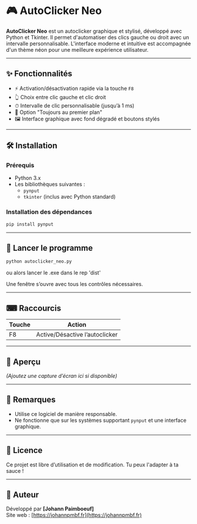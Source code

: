 
# 🎮 AutoClicker Neo

**AutoClicker Neo** est un autoclicker graphique et stylisé, développé avec Python et Tkinter. Il permet d'automatiser des clics gauche ou droit avec un intervalle personnalisable. L'interface moderne et intuitive est accompagnée d'un thème néon pour une meilleure expérience utilisateur.

---

## ✨ Fonctionnalités

- ⚡ Activation/désactivation rapide via la touche `F8`
- 👆 Choix entre clic gauche et clic droit
- ⏱ Intervalle de clic personnalisable (jusqu’à 1 ms)
- 📌 Option "Toujours au premier plan"
- 🖼 Interface graphique avec fond dégradé et boutons stylés

---

## 🛠 Installation

### Prérequis
- Python 3.x
- Les bibliothèques suivantes :
  - `pynput`
  - `tkinter` (inclus avec Python standard)

### Installation des dépendances

```bash
pip install pynput
```

---

## 🚀 Lancer le programme

```bash
python autoclicker_neo.py
```

ou alors lancer le .exe dans le rep 'dist'

Une fenêtre s’ouvre avec tous les contrôles nécessaires.

---

## ⌨ Raccourcis

| Touche  | Action                        |
|--------|-------------------------------|
| F8     | Active/Désactive l’autoclicker |

---

## 📸 Aperçu

*(Ajoutez une capture d’écran ici si disponible)*

---

## 🧠 Remarques

- Utilise ce logiciel de manière responsable.
- Ne fonctionne que sur les systèmes supportant `pynput` et une interface graphique.

---

## 📄 Licence

Ce projet est libre d’utilisation et de modification. Tu peux l'adapter à ta sauce !

---

## 👤 Auteur

Développé par **[Johann Paimboeuf]**  
Site web : [https://johannpmbf.fr](https://johannpmbf.fr)
